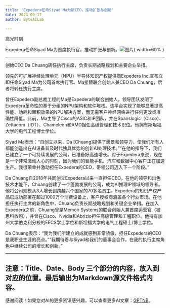 ```yaml
---
title: 'Expedera任命Siyad Ma为新CEO，推动扩张与创新'
date: 2024-09-17
author: ByteAILab

---
```


高光时刻

Expedera任命Siyad Ma为首席执行官，推动扩张与创新。![图片](https://ai-techpark.com/wp-content/uploads/2024/09/Expedera-960x540.jpg){ width=60% }

---
创始CEO Da Chuang转任执行主席，负责长期战略规划和主要企业举措。

领先的可扩展神经处理单元（NPU）半导体知识产权提供商Expedera Inc.宣布立即任命Siyad Ma为公司首席执行官。Ma接替联合创始人兼CEO Da Chuang，后者将转任执行主席。

曾任Expedera副总裁工程的Ma是Expedera的联合创始人，领导团队发明了Expedera革命性的基于分组的NPU架构和软件堆栈。该平台实现了能够显著提高性能、功耗和面积效果的NPU解决方案，而无需客户神经网络进行任何更改或准确性降低。此前，Ma主导了Cisco的ASIC和IP团队，并在Spanslogic（Cisco）、Zettacom（IDT）、Chameleon和AMD担任高级管理和技术职位。他拥有斯坦福大学的电气工程博士学位。

Siyad Ma表示：“自创立以来，Da [Chuang]提供了愿景和领导力，使我们所有人都能创造出在AI设备普及时代独具优势的创新AI处理技术。”“在他的指导下，我们已建立了一个可持续发展的公司，已准备好高速增长。对于Expedera来说，现在是一个非常激动人心的时刻，因为我们的智能手机、汽车和数据中心客户正在加速生产。我很荣幸并激动担任Expedera的CEO，带领公司迈入下一个阶段。”

Da Chuang自2018年共同创立Expedera以来一直担任CEO。在他的领导和出色技术才能下，Chuang创建了一个蓬勃发展的公司，成为AI推理IP领域的领导者。他将公司规模从3人增长到跨越六个国家的70多名员工。Expedera的知识产权产品已成功部署在超过1000万个消费设备上，客户授权商涵盖各个行业市场。在他担任执行主席的新角色中，Chuang负责长期战略规划和关键企业举措。在加入Expedera之前，Chuang曾是Memoir Systems的联合创始人兼首席运营官（被思科收购），并曾在Cisco、Nvidia和Abrizio担任高级管理和工程职位。他持有加州大学伯克利分校的EECS学士学位和斯坦福大学的电气工程硕士/博士学位。

Da Chuang表示：“我为我们所建立的成就感到非常骄傲，担任Expedera的CEO是我职业生涯的亮点。”“我期待着与Siyad和我们的董事会合作，在我的执行主席角色中继续公司的增长和创新。”

---

注意：Title、Date、Body 三个部分的内容，放入到对应的位置。最后输出为Markdown源文件格式内容。
---
感谢阅读！如果您对AI的更多资讯感兴趣，可以查看更多AI文章：[GPTNB](https://gptnb.com)。